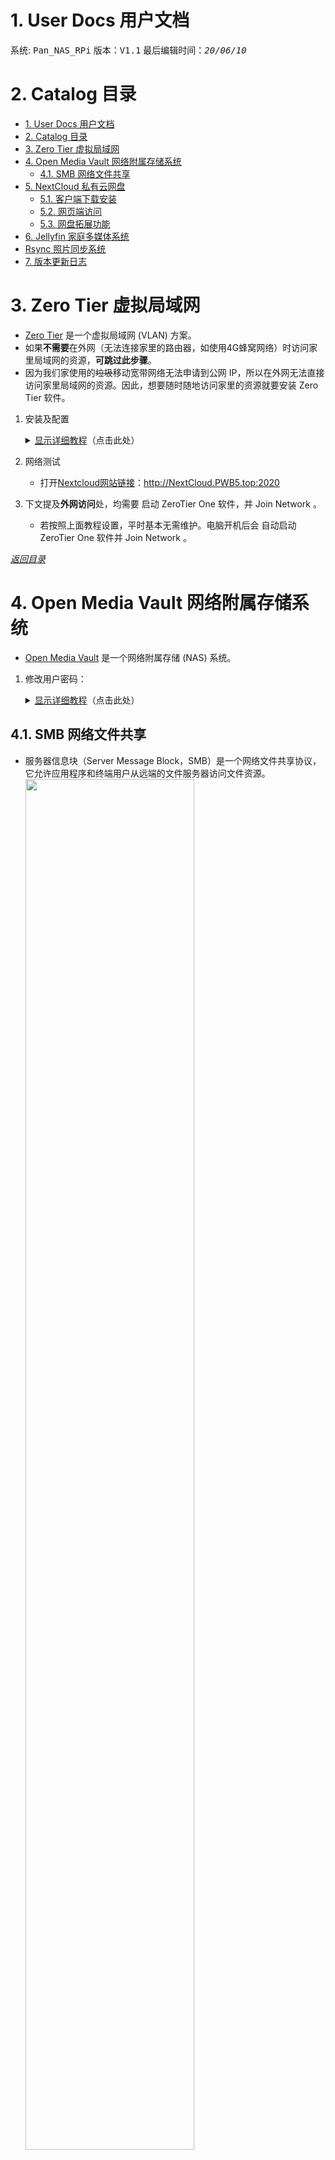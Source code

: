 # 1. User Docs 用户文档  
系统: <kbd>Pan_NAS_RPi</kbd> 版本：<kbd>V1.1</kbd> 最后编辑时间：<kbd>*20/06/10*</kbd>  

# 2. Catalog 目录
<!-- TOC -->

- [1. User Docs 用户文档](#1-user-docs-用户文档)
- [2. Catalog 目录](#2-catalog-目录)
- [3. Zero Tier 虚拟局域网](#3-zero-tier-虚拟局域网)
- [4. Open Media Vault 网络附属存储系统](#4-open-media-vault-网络附属存储系统)
    - [4.1. SMB 网络文件共享](#41-smb-网络文件共享)
- [5. NextCloud 私有云网盘](#5-nextcloud-私有云网盘)
    - [5.1. 客户端下载安装](#51-客户端下载安装)
    - [5.2. 网页端访问](#52-网页端访问)
    - [5.3. 网盘拓展功能](#53-网盘拓展功能)
- [6. Jellyfin 家庭多媒体系统](#6-jellyfin-家庭多媒体系统)
- [Rsync 照片同步系统](#rsync-照片同步系统)
- [7. 版本更新日志](#7-版本更新日志)

<!-- /TOC -->

# 3. Zero Tier 虚拟局域网  
* [Zero Tier](https://www.zerotier.com/) 是一个虚拟局域网 (VLAN) 方案。  
* 如果**不需要**在外网（无法连接家里的路由器，如使用4G蜂窝网络）时访问家里局域网的资源，**可跳过此步骤**。
* 因为我们家使用的~~垃圾~~移动宽带网络无法申请到公网 IP，所以在外网无法直接访问家里局域网的资源。因此，想要随时随地访问家里的资源就要安装 Zero Tier 软件。
1. 安装及配置
    <details>
    <summary><u>显示详细教程</u>（点击此处）</summary>  
  
    * 软件安装包下载地址：[官方下载网址](https://www.zerotier.com/download/) https://www.zerotier.com/download/  
    1. Windows：  
        <img src="./pic/ZeroTier_Install.png">  
        + 安装过程：略……  
            - 软件安装位置：（无限制）
        + 双击图标，运行软件
        + 配置：  
            - 右键点击系统托盘处软件图标，点击 <kbd>Join Network…</kbd>   
            <img src="./pic/176ae0f90a1dc0275afc1b77192054d.png" width=50%>  
            - 输入：`6ab565387af53c59`  
            <img src="./pic/481977efaf8f12b5ec5e1ed5440d481.png" width=50%>  
            - 网络：选择 <kbd>是</kbd>  
            <img src="./pic/5d51675868707839fef5ff34ff9e50a.png" width=50%>   
            - 可选配置：开机自启：  
                点击 <kbd>Preferences</kbd>  
                <img src="./pic/66efdbfe2379d656dc8b2bdeb63493a.png" width=50%>   
                勾选 <kbd>Launch ZeroTier On Startup</kbd>  
                <img src="./pic/b0d1f70f8843e6f9d671ef2f73afd0a.png" width=50%>   

    1.ios(iPhone/iPad…)：  
        + 因为~~富强、民主、文明、和谐、自由、平等、公正、法治、爱国、敬业、诚信、友善~~，  
            App Store 中国区无法下载安装 <kbd>ZeroTier One</kbd> 软件。需要自行百度：美区 Apple ID 账号分享。  
            使用美区 Apple ID 账号下载安装 <kbd>ZeroTier One</kbd> 软件。  
        + 输入 <kbd>Network ID</kbd> ：`6ab565387af53c59` ，点击 <kbd>Add Network</kbd> 。  

    </details>

1. 网络测试  
    * 打开[Nextcloud网站链接](http://NextCloud.PWB5.top:2020)：http://NextCloud.PWB5.top:2020  
1. 下文提及**外网访问**处，均需要 启动 ZeroTier One 软件，并 Join Network 。
    * 若按照上面教程设置，平时基本无需维护。电脑开机后会 自动启动 ZeroTier One 软件并 Join Network 。

*[返回目录](#2-catalog-目录)*  

# 4. Open Media Vault 网络附属存储系统  
* [Open Media Vault](https://www.openmediavault.org/) 是一个网络附属存储 (NAS) 系统。

1. 修改用户密码：
    <details>
    <summary><u>显示详细教程</u>（点击此处）</summary>  
    
    * 初始密码为 <kbd>22331820</kbd>    
        打开 [OpenMediaVault 用户管理](http://smb.pwb5.top:88) 网页，登录后按如下操作即可修改密码。  
        <img src="./pic/微信截图_20200602214550.png" width=100%>  
    </details>

## 4.1. SMB 网络文件共享  
* 服务器信息块（Server Message Block，SMB）是一个网络文件共享协议，它允许应用程序和终端用户从远端的文件服务器访问文件资源。
    <img src="./pic/微信截图_20200603092720.png" width=75%>  

    <details>
    <summary><u>显示详细教程</u>（点击此处）</summary>  
    
    * 局域网访问：文件夹地址栏输入：`\\NAS-PAN`  
    * 外网访问：文件夹地址栏输入：`\\SMB.PWB5.TOP`
    * 输入账号密码即可使用。
    * 映射网络驱动器 到 此电脑：  
        <img src="./pic/73d40facd2d4ec0ba179fa53c151a02.png" width=50%>   
    * 勾选 <kbd>登录时重新连接</kbd> ，则电脑开机后，会自动重新连接SMB。
        <img src="./pic/93c66d8ca870d478119e5a49e935377.png" width=80%>  
    </details>  
      

*[返回目录](#2-catalog-目录)*  

# 5. NextCloud 私有云网盘  
* [NextCloud](https://nextcloud.com/) 是一个免费专业的私有云存储网盘开源项目，可以架设一套属于自己或团队专属的云同步网盘，从而实现跨平台跨设备文件同步、共享、版本控制、团队协作等功能。  
## 5.1. 客户端下载安装   
* [官方下载网址](https://nextcloud.com/install/#install-clients)  
* 根据需求安装windows、ios客户端。  
    + windows客户端有 **文件夹同步** 功能。  
    + 可以不安装客户端，只直接使用网页端。  

    <img src="./pic/微信截图_20200603090746.png" width=100%>  

## 5.2. 网页端访问  
<!-- 1. [NextCloud_ZeroTier网址](http://192.168.192.125:2020) -->
1. 局域网访问地址：[NextCloud_Local网址](http://192.168.3.66:2020) http://192.168.3.66:2020  
1. 外网访问地址：[NextCloud_DNS网址](http://nextcloud.pwb5.top:2020) http://nextcloud.pwb5.top:2020  

    <img src="./pic/微信截图_20200603090336.png" width=100%>

## 5.3. 网盘拓展功能
* <details>
    <summary><u>显示详细教程</u>（点击此处）</summary>  
        
    * 点击网页左上角，打开**功能栏**。
    <img src="./pic/2031ca177190b85d7851653a56ac26d.png" width=50%>  
    
    1. **下载器**  
        * 在1中输入下载地址，点击2开始下载。  
        <img src="./pic/f540ad392dd8f2efa7b9f2101d7ac3c.png" width=100%>   
        * 下载完成后，文件自动保存在 <kbd>NAS_Download/Download_NextCloud/Files</kbd> 目录。   
        <img src="./pic/7777ccc91a1b838690ef28c07a16cc7.png" width=100%>   
    1. **Flowupload 大文件上传**

    </details>  

*[返回目录](#2-catalog-目录)*  

<!-- # 6. BaiduPCS  百度网盘网页版
* [baidupcs-web](https://github.com/liuzhuoling2011/baidupcs-web)是一个百度网盘网页版软件。  
1. 局域网访问地址：[BaiduPCS_Local网址](http://192.168.3.66:5299) http://192.168.3.66:5299  
1. 外网访问地址：[BaiduPCS_DNS网址](http://OMV.PWB5.top:5299) http://OMV.PWB5.top:5299  

    <img src="./pic/微信截图_20200604151228.png" width="100%">

1. 登录：
    + 注意：目前使用账号密码登录可能失败，目前无法通过分享链接下载。 -->

# 6. Jellyfin 家庭多媒体系统
* [Jellyfin](https://jellyfin.org/) 是一个自由的软件媒体系统，用于控制和管理媒体和流媒体。  
1. 局域网访问地址：[Jellyfin_Local网址](http://192.168.3.66:8096) http://192.168.3.66:8096  
1. 外网访问地址：[Jellyfin_DNS网址](http://Jellyfin.PWB5.top:8096) http://Jellyfin.PWB5.top:8096  

    <img src="./pic/微信截图_20200603111121.png" width="100%">

1. 添加资源到媒体库。
    * **电影**
        + 已下载的电影：通过 NextCloud 网盘的 Flowupload 上传至 /NAS_Movie 文件夹。
            <details>
            <summary><u>显示详细教程</u>（点击此处）</summary>  
              
            <img src="./pic/微信截图_20200603114218.png" width=100%>  
            <img src="./pic/39fa12963248741bd17fe8a17c88af6.png" width=100%>  
            </details>
        + 未下载的电影：电影链接使用 [Deluge 下载器](http://Jellyfin.PWB5.top:8112) 下载。
            - 登录密码：8899
    * **电视剧**
        + 同上，文件夹为 /NAS_TVShows
    * **音乐**

*[返回目录](#2-catalog-目录)*  

# Rsync 照片同步系统
1. 

*[返回目录](#2-catalog-目录)*  

# 7. 版本更新日志
1. V1.0 20/06/03
    * 新增：
        + [Zero Tier 虚拟局域网](#3-zero-tier-虚拟局域网) ;  
        + [Open Media Vault 网络附属存储系统](#4-open-media-vault-网络附属存储系统) ;  
        + [NextCloud 私有云网盘](#5-nextcloud-私有云网盘) ;  
        + [Jellyfin 家庭多媒体系统](#6-jellyfin-家庭多媒体系统) ;
1. V1.1 20/06/10
    * 新增：
        + Rsync 照片同步系统

*[返回目录](#2-catalog-目录)*  
